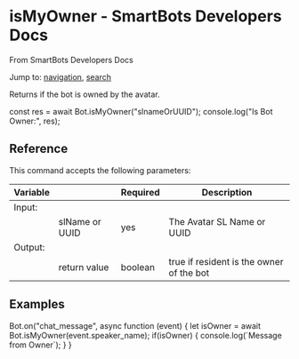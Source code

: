 # isMyOwner - SmartBots Developers Docs

From SmartBots Developers Docs

Jump to: [navigation](#mw-head), [search](#p-search)

Returns if the bot is owned by the avatar.

const res \= await Bot.isMyOwner("slnameOrUUID");
console.log("Is Bot Owner:", res);

## Reference

This command accepts the following parameters:

| Variable |     | Required | Description |
| --- | --- | --- | --- |
| Input: |     |     |     |
|     | slName or UUID | yes | The Avatar SL Name or UUID |
| Output: |     |     |     |
|     | return value | boolean | true if resident is the owner of the bot |

## Examples

Bot.on("chat\_message", async function (event) {
	let isOwner \= await Bot.isMyOwner(event.speaker\_name);
	if(isOwner) {
		console.log(\`Message from Owner\`);
	}
}

